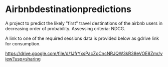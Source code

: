 # Airbnbdestinationpredictions
A project to predict the likely "first" travel destinations of the airbnb users in decreasing order of probability. Assessing criteria: NDCG.


A link to one of the required sessions data is provided below as gdrive link for consumption.

https://drive.google.com/file/d/1JfrYxsPacZoCncNRJQW3kR38eVOE8Zmr/view?usp=sharing
